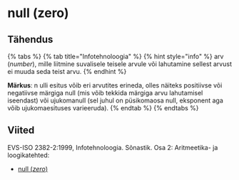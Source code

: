 # null \(zero\)

## Tähendus

{% tabs %}
{% tab title="Infotehnoloogia" %}
{% hint style="info" %}
arv \(_number_\), mille liitmine suvalisele teisele arvule või lahutamine sellest arvust ei muuda seda teist arvu.
{% endhint %}

**Märkus**: n ulli esitus võib eri arvutites erineda, olles näiteks positiivse või negatiivse märgiga null \(mis võib tekkida märgiga arvu lahutamisel iseendast\) või ujukomanull \(sel juhul on püsikomaosa null, eksponent aga võib ujukomaesituses varieeruda\).
{% endtab %}
{% endtabs %}

## Viited

EVS-ISO 2382-2:1999, Infotehnoloogia. Sõnastik. Osa 2: Aritmeetika- ja loogikatehted:

* [null \(_zero_\)](http://www.eki.ee/dict/its/index.cgi?Q=D06B7EA3-6C03-1014-88DC-FC5F0DBED45A&F=GUID&C01=1&C02=0&C10=1)

